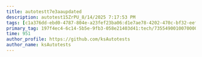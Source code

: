 ```yaml
---
title: autotestt7e3aaupdated
description: autotest15ZrPU_8/14/2025 7:17:53 PM
tags: [c1a376dd-ebd0-4787-804e-a23fef23ba06:d1e7ae78-4202-470c-bf32-eef58f395288/9fa7ee94-dd61-4dcb-bd6f-d6fce4c53cf5]
primary_tag: 197f4ec4-6c14-5b5e-9fb3-058e21403d41:tech/73554900100700000996/67838200100800006287
time: 951
author_profile: https://github.com/ksAutotests
author_name: ksAutotests
---
```

